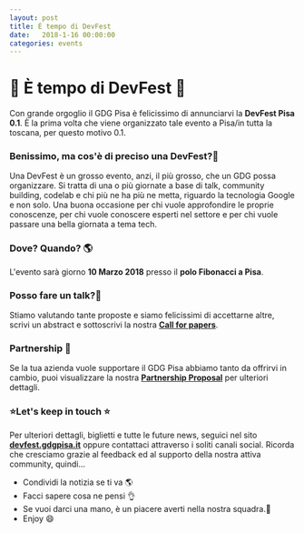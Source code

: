 ```yaml
---
layout: post
title: È tempo di DevFest
date:   2018-1-16 00:00:00
categories: events
---
```

# 🔶 È tempo di DevFest  🔶

Con grande orgoglio il GDG Pisa è felicissimo di annunciarvi la **DevFest Pisa 0.1**. È la prima volta che viene organizzato tale evento a Pisa/in tutta la toscana, per questo motivo 0.1.

### Benissimo, ma cos'è di preciso una DevFest?🤔
Una DevFest è un grosso evento, anzi, il più grosso, che un GDG possa organizzare.
Si tratta di una o più giornate a base di talk, community building, codelab e chi più ne ha più ne metta, riguardo la tecnologia Google e non solo. Una buona occasione per chi vuole approfondire le proprie conoscenze, per chi vuole conoscere esperti nel settore e per chi vuole passare una bella giornata a tema tech.

### Dove? Quando? 🌎
L'evento sarà giorno **10 Marzo 2018** presso il **polo Fibonacci a Pisa**.

### Posso fare un talk?🤝
Stiamo valutando tante proposte e siamo felicissimi di accettarne altre, scrivi un abstract e sottoscrivi la nostra [**Call for papers**](https://docs.google.com/forms/d/e/1FAIpQLSc_5Ldgb7XLhEr5kcbLPq3LV3La18vKH99Se3WYT_8vcePimA/viewform).

### Partnership 🏢
Se la tua azienda vuole supportare il GDG Pisa abbiamo tanto da offrirvi in cambio, puoi visualizzare la nostra [**Partnership Proposal**](https://docs.google.com/document/d/1-p-qq6iFTKlY1qmPP7S1JU2q8kY90_quI70-joepRu4/edit#heading=h.okjyzsh59d8y) per ulteriori dettagli.

### ⭐️Let's keep in touch ⭐️
Per ulteriori dettagli, biglietti e tutte le future news, seguici nel sito [**devfest.gdgpisa.it**](https://devfest.gdgpisa.it) oppure contattaci attraverso i soliti canali social.
Ricorda che cresciamo grazie al feedback ed al supporto della nostra attiva community, quindi...
* Condividi la notizia se ti va 🌎
* Facci sapere cosa ne pensi 👌
* Se vuoi darci una mano, è un piacere averti nella nostra squadra.🍺
* Enjoy 😄